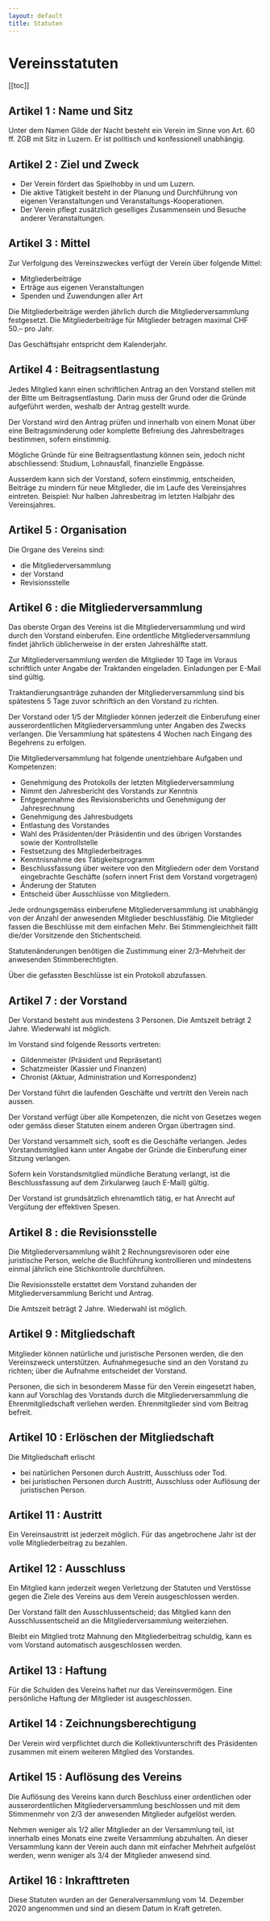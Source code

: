 ```yaml
---
layout: default
title: Statuten
---
```


# Vereinsstatuten

[[toc]]

## Artikel 1 : Name und Sitz

Unter dem Namen Gilde der Nacht besteht ein Verein im Sinne von Art. 60 ff. ZGB mit Sitz in Luzern. Er ist politisch und konfessionell unabhängig.

## Artikel 2 : Ziel und Zweck

* Der Verein fördert das Spielhobby in und um Luzern.
* Die aktive Tätigkeit besteht in der Planung und Durchführung von eigenen Veranstaltungen und Veranstaltungs-Kooperationen.
* Der Verein pflegt zusätzlich geselliges Zusammensein und Besuche anderer Veranstaltungen.

## Artikel 3 : Mittel

Zur Verfolgung des Vereinszweckes verfügt der Verein über folgende Mittel:
* Mitgliederbeiträge
* Erträge aus eigenen Veranstaltungen
* Spenden und Zuwendungen aller Art

Die Mitgliederbeiträge werden jährlich durch die Mitgliederversammlung festgesetzt. Die Mitgliederbeiträge für Mitglieder betragen maximal CHF 50.– pro Jahr.

Das Geschäftsjahr entspricht dem Kalenderjahr.

## Artikel 4 : Beitragsentlastung

Jedes Mitglied kann einen schriftlichen Antrag an den Vorstand stellen mit der Bitte um Beitragsentlastung. Darin muss der Grund oder die Gründe aufgeführt werden, weshalb der Antrag gestellt wurde.

Der Vorstand wird den Antrag prüfen und innerhalb von einem Monat über eine Beitragsminderung oder komplette Befreiung des Jahresbeitrages bestimmen, sofern einstimmig.

Mögliche Gründe für eine Beitragsentlastung können sein, jedoch nicht abschliessend: Studium, Lohnausfall, finanzielle Engpässe.

Ausserdem kann sich der Vorstand, sofern einstimmig, entscheiden, Beiträge zu mindern für neue Mitglieder, die im Laufe des Vereinsjahres eintreten. Beispiel: Nur halben Jahresbeitrag im letzten Halbjahr des Vereinsjahres.

## Artikel 5 : Organisation

Die Organe des Vereins sind:
* die Mitgliederversammlung
* der Vorstand
* Revisionsstelle

## Artikel 6 : die Mitgliederversammlung

Das oberste Organ des Vereins ist die Mitgliederversammlung und wird durch den Vorstand einberufen. Eine ordentliche Mitgliederversammlung findet jährlich üblicherweise in der ersten Jahreshälfte statt.

Zur Mitgliederversammlung werden die Mitglieder 10 Tage im Voraus schriftlich unter Angabe der Traktanden eingeladen. Einladungen per E-Mail sind gültig.

Traktandierungsanträge zuhanden der Mitgliederversammlung sind bis spätestens 5 Tage zuvor schriftlich an den Vorstand zu richten.

Der Vorstand oder 1/5 der Mitglieder können jederzeit die Einberufung einer ausserordentlichen Mitgliederversammlung unter Angaben des Zwecks verlangen. Die Versammlung hat spätestens 4 Wochen nach Eingang des Begehrens zu erfolgen.

Die Mitgliederversammlung hat folgende unentziehbare Aufgaben und Kompetenzen:
* Genehmigung des Protokolls der letzten Mitgliederversammlung
* Nimmt den Jahresbericht des Vorstands zur Kenntnis
* Entgegennahme des Revisionsberichts und Genehmigung der Jahresrechnung
* Genehmigung des Jahresbudgets
* Entlastung des Vorstandes
* Wahl des Präsidenten/der Präsidentin und des übrigen Vorstandes sowie der Kontrollstelle
* Festsetzung des Mitgliederbeitrages
* Kenntnisnahme des Tätigkeitsprogramm
* Beschlussfassung über weitere von den Mitgliedern oder dem Vorstand eingebrachte Geschäfte (sofern innert Frist dem Vorstand vorgetragen)
* Änderung der Statuten
* Entscheid über Ausschlüsse von Mitgliedern.

Jede ordnungsgemäss einberufene Mitgliederversammlung ist unabhängig von der Anzahl der anwesenden Mitglieder beschlussfähig. Die Mitglieder fassen die Beschlüsse mit dem einfachen Mehr. Bei Stimmengleichheit fällt die/der Vorsitzende den Stichentscheid.

Statutenänderungen benötigen die Zustimmung einer 2/3–Mehrheit der anwesenden Stimmberechtigten.

Über die gefassten Beschlüsse ist ein Protokoll abzufassen.

## Artikel 7 : der Vorstand

Der Vorstand besteht aus mindestens 3 Personen. Die Amtszeit beträgt 2 Jahre. Wiederwahl ist möglich.

Im Vorstand sind folgende Ressorts vertreten:
* Gildenmeister (Präsident und Repräsetant)
* Schatzmeister (Kassier und Finanzen)
* Chronist (Aktuar, Administration und Korrespondenz)

Der Vorstand führt die laufenden Geschäfte und vertritt den Verein nach aussen.

Der Vorstand verfügt über alle Kompetenzen, die nicht von Gesetzes wegen oder gemäss dieser Statuten einem anderen Organ übertragen sind.

Der Vorstand versammelt sich, sooft es die Geschäfte verlangen. Jedes Vorstandsmitglied kann unter Angabe der Gründe die Einberufung einer Sitzung verlangen.

Sofern kein Vorstandsmitglied mündliche Beratung verlangt, ist die Beschlussfassung auf dem Zirkularweg (auch E-Mail) gültig.

Der Vorstand ist grundsätzlich ehrenamtlich tätig, er hat Anrecht auf Vergütung der effektiven Spesen.

## Artikel 8 : die Revisionsstelle

Die Mitgliederversammlung wählt 2 Rechnungsrevisoren oder eine juristische Person, welche die Buchführung kontrollieren und mindestens einmal jährlich eine Stichkontrolle durchführen.

Die Revisionsstelle erstattet dem Vorstand zuhanden der Mitgliederversammlung Bericht und Antrag.

Die Amtszeit beträgt 2 Jahre. Wiederwahl ist möglich.

## Artikel 9 : Mitgliedschaft

Mitglieder können natürliche und juristische Personen werden, die den Vereinszweck unterstützen. Aufnahmegesuche sind an den Vorstand zu richten; über die Aufnahme entscheidet der Vorstand.

Personen, die sich in besonderem Masse für den Verein eingesetzt haben, kann auf Vorschlag des Vorstands durch die Mitgliederversammlung die Ehrenmitgliedschaft verliehen werden. Ehrenmitglieder sind vom Beitrag befreit.

## Artikel 10 : Erlöschen der Mitgliedschaft

Die Mitgliedschaft erlischt
* bei natürlichen Personen durch Austritt, Ausschluss oder Tod.
* bei juristischen Personen durch Austritt, Ausschluss oder Auflösung der juristischen Person.

## Artikel 11 : Austritt

Ein Vereinsaustritt ist jederzeit möglich. Für das angebrochene Jahr ist der volle Mitgliederbeitrag zu bezahlen.

## Artikel 12 : Ausschluss

Ein Mitglied kann jederzeit wegen Verletzung der Statuten und Verstösse gegen die Ziele des Vereins aus dem Verein ausgeschlossen werden.

Der Vorstand fällt den Ausschlussentscheid; das Mitglied kann den Ausschlussentscheid an die Mitgliederversammlung weiterziehen.

Bleibt ein Mitglied trotz Mahnung den Mitgliederbeitrag schuldig, kann es vom Vorstand automatisch ausgeschlossen werden.

## Artikel 13 : Haftung

Für die Schulden des Vereins haftet nur das Vereinsvermögen. Eine persönliche Haftung der Mitglieder ist ausgeschlossen.

## Artikel 14 : Zeichnungsberechtigung

Der Verein wird verpflichtet durch die Kollektivunterschrift des Präsidenten zusammen mit einem weiteren Mitglied des Vorstandes.

## Artikel 15 : Auflösung des Vereins

Die Auflösung des Vereins kann durch Beschluss einer ordentlichen oder ausserordentlichen Mitgliederversammlung beschlossen und mit dem Stimmenmehr von 2/3 der anwesenden Mitglieder aufgelöst werden.

Nehmen weniger als 1/2 aller Mitglieder an der Versammlung teil, ist innerhalb eines Monats eine zweite Versammlung abzuhalten. An dieser Versammlung kann der Verein auch dann mit einfacher Mehrheit aufgelöst werden, wenn weniger als 3/4 der Mitglieder anwesend sind.

## Artikel 16 : Inkrafttreten

Diese Statuten wurden an der Generalversammlung vom 14. Dezember 2020 angenommen und sind an diesem Datum in Kraft getreten.
